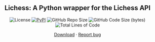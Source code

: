 <h2 align="center"> Lichess: A Python wrapper for the Lichess API</h2>
<p align="center">
<img src="https://img.shields.io/pypi/l/lichess?label=license" alt="License"/>
<a href="https://pypi.org/project/lichess/"><img alt="PyPI" src="https://img.shields.io/pypi/v/lichess"></a>
<img src="https://img.shields.io/github/repo-size/qe/lichess?label=repo size" alt="GitHub Repo Size"/>
<img src="https://img.shields.io/github/languages/code-size/qe/lichess?label=code size" alt="GitHub Code Size (bytes)"/>
<img src="https://img.shields.io/tokei/lines/github/qe/lichess?label=lines of code" alt="Total Lines of Code"/>
</p>

<p align="center">
  <a href="https://github.com/qe/lichess/archive/refs/heads/master.zip">Download</a>
  ·
  <a href="https://github.com/qe/lichess/issues/new?template=bug_report.md">Report bug</a>
  <br>
  <br>
</p>
